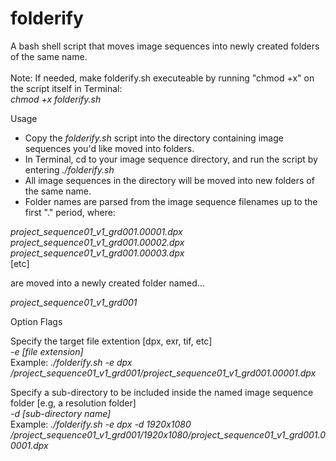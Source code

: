 # folderify
A bash shell script that moves image sequences into newly created folders of the same name.
<br/>
<br/>
Note: If needed, make folderify.sh executeable by running "chmod +x" on the script itself in Terminal:<br/>
*chmod +x folderify.sh* 


Usage
- Copy the *folderify.sh* script into the directory containing image sequences you'd like moved into folders.<br/>
- In Terminal, cd to your image sequence directory, and run the script by entering *./folderify.sh*
- All image sequences in the directory will be moved into new folders of the same name.
- Folder names are parsed from the image sequence filenames up to the first "." period, where:

*project_sequence01_v1_grd001.00001.dpx*<br/>
*project_sequence01_v1_grd001.00002.dpx*<br/>
*project_sequence01_v1_grd001.00003.dpx*<br/>
[etc]

are moved into a newly created folder named... 

*project_sequence01_v1_grd001*

Option Flags

Specify the target file extention [dpx, exr, tif, etc]<br/>
*-e [file extension]*<br/>
Example: *./folderify.sh -e dpx*
*/project_sequence01_v1_grd001/project_sequence01_v1_grd001.00001.dpx*<br/>

Specify a sub-directory to be included inside the named image sequence folder [e.g, a resolution folder]<br/>
*-d [sub-directory name]*<br/>
Example: *./folderify.sh -e dpx -d 1920x1080*<br/>
*/project_sequence01_v1_grd001/1920x1080/project_sequence01_v1_grd001.00001.dpx*<br/>